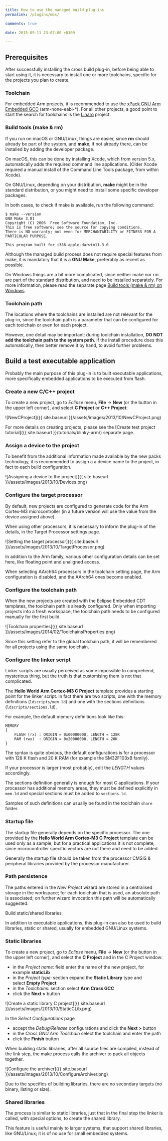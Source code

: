 ```yaml
---
title: How to use the managed build plug-ins
permalink: /plugins/mbs/

comments: true

date: 2015-09-11 23:07:00 +0300

---
```


## Prerequisites

After successfully installing the cross build plug-in, before being
able to start using it, it is necessary to install one or more
toolchains, specific for the projects you plan to create.

### Toolchain

For embedded Arm projects, it is recommended to use the
[xPack GNU Arm Embedded GCC](http://launchpad.net/gcc-arm-embedded)
(arm-none-eabi-*). For all other projects, a good point to start the
search for toolchains is the [Linaro](http://launchpad.net/gcc-linaro) project.

### Build tools (make & rm)

If you run on macOS or GNU/Linux, things are easier, since **rm** should
already be part of the system, and **make**, if not already there, can
be installed by adding the developer package.

On macOS, this can be done by installing Xcode, which from version 5.x,
automatically adds the required command line applications. (Older Xcode
required a manual install of the Command Line Tools package, from within
Xcode).

On GNU/Linux, depending on your distribution, **make** might be in the
standard distribution, or you might need to install some specific
developer packages.

In both cases, to check if make is available, run the following command:

```
$ make --version
GNU Make 3.81
Copyright (C) 2006  Free Software Foundation, Inc.
This is free software; see the source for copying conditions.
There is NO warranty; not even for MERCHANTABILITY or FITNESS FOR A
PARTICULAR PURPOSE.

This program built for i386-apple-darwin11.3.0
```

Although the managed build process does not require special features from
make, it is mandatory that it is a **GNU Make**, preferably as recent
as possible.

On Windows things are a bit more complicated, since neither make nor rm
are part of the standard distribution, and need to be installed
separately. For more information, please read the separate page
[Build tools (make & rm) on Windows](https://xpack.github.io/windows-build-tools/).

### Toolchain path

The locations where the toolchains are installed are not relevant for
the plug-in, since the toolchain path is a parameter that can be
configured for each toolchain or even for each project.

However, one detail may be important: during toolchain installation,
**DO NOT add the toolchain path to the system path**. If the install
procedure does this automatically, then better remove it by hand, to
avoid further problems.

## Build a test executable application

Probably the main purpose of this plug-in is to built executable
applications, more specifically embedded applications to be executed
from flash.

### Create a new C/C++ project

To create a new project, go to _Eclipse_ menu, **File** → **New**
(or the button in the upper left corner), and select **C Project** or
**C++ Project**:

![NewCProject]({{ site.baseurl }}/assets/images/2013/10/NewCProject.png)

For more details on creating projects, please see the
[Create test project tutorial]({{ site.baseurl }}/tutorials/blinky-arm/)
separate page.

### Assign a device to the project

To benefit from the additional information made available by the new
packs technology, it is recommended to assign a a device name to the
project, in fact to each build configuration.

![Assigning a device to the project]({{ site.baseurl }}/assets/images/2013/10/Devices.png)

### Configure the target processor

By default, new projects are configured to generate code for the Arm
Cortex-M3 microcontroller (in a future version will use the value from
the device assigned above).

When using other processors, it is necessary to inform the plug-in of
the details, in the Target Processor settings page.

![Setting the target processor]({{ site.baseurl }}/assets/images/2013/10/TargetProcessor.png)

In addition to the Arm family, various other configuration details
can be set here, like floating point and unaligned access.

When selecting AArch64 processors in the toolchain setting page,
the Arm configuration is disabled, and the AArch64 ones become enabled.

### Configure the toolchain path

When the new projects are created with the Eclipse Embedded CDT
templates, the toolchain path is already configured. Only when
importing projects into a fresh workspace, the toolchain path
needs to be configured manually for the first build.

![Toolchain properties]({{ site.baseurl }}/assets/images/2014/02/ToolchainsProperties.png)

Since this setting refer to the global toolchain path, it will be
remembered for all projects using the same toolchain.

### Configure the linker script

Linker scripts are usually perceived as some impossible to comprehend,
mysterious thing, but the truth is that customising them is not that
complicated.

The **Hello World Arm Cortex-M3 C Project** template provides a starting
point for the linker script. In fact there are two scripts, one with the
memory definitions (`ldscripts/mem.ld`) and one with the sections
definitions (`ldscripts/sections.ld`).

For example, the default memory definitions look like this:

```
MEMORY
{
	FLASH (rx) : ORIGIN = 0x00000000, LENGTH = 128K
	RAM (rwx)  : ORIGIN = 0x20000000, LENGTH = 20K
}
```

The syntax is quite obvious, the default configurations is for a
processor with 128 K flash and 20 K RAM (for example the SM32F103xB family).

If your processor is larger (most probably), edit the *LENGTH* values
accordingly.

The sections definition generally is enough for most C applications.
If your processor has additional memory areas, they must be defined
explicitly in `mem.ld` and special sections must be added to `sections.ld`.

Samples of such definitions can usually be found in the toolchain
`share` folder.

### Startup file

The startup file generally depends on the specific processor. The one
provided by the **Hello World Arm Cortex-M3 C Project** template can
be used only as a sample, but for a practical applications it is not
complete, since microcontroller specific vectors are not there and need
to be added.

Generally the startup file should be taken from the processor
CMSIS & peripheral libraries provided by the processor manufacturer.

### Path persistence

The paths entered in the *New Project* wizard are stored in a
centralised storage in the workspace; for each toolchain that is
used, an absolute path is associated; on further wizard invocation
this path will be automatically suggested.

Build static/shared libraries

In addition to executable applications, this plug-in can also be
used to build libraries, static or shared, usually for embedded
GNU/Linux systems.

### Static libraries

To create a new project, go to _Eclipse_ menu, **File** → **New**
(or the button in the upper left corner), and select the **C Project**
and in the C Project window:

- in the *Project name:* field enter the name of the new project, for
example **staticLib**
- in the *Project type:* section expand the **Static Library** type and
select **Empty Project**
- in the *Toolchains:* section select **Arm Cross GCC**
- click the **Next >** button

![Create a static library C project]({{ site.baseurl }}/assets/images/2013/10/StaticCLib.png)

In the *Select Configurations* page

- accept the *Debug/Release* configurations and click the **Next >** button
- in the *Cross GNU Arm Toolchain* select the toolchain and enter the path
- click the **Finish** button

When building static libraries, after all source files are compiled,
instead of the link step, the make process calls the archiver to pack
all objects together.

![Configure the archiver]({{ site.baseurl }}/assets/images/2013/10/ConfigureArchiver.png)

Due to the specifics of building libraries, there are no secondary
targets (no binary, listing or size).

### Shared libraries

The process is similar to static libraries, just that in the final
step the linker is called, with special options, to create the shared
library.

This feature is useful mainly to larger systems, that support shared
libraries, like GNU/Linux; it is of no use for small embedded systems.
